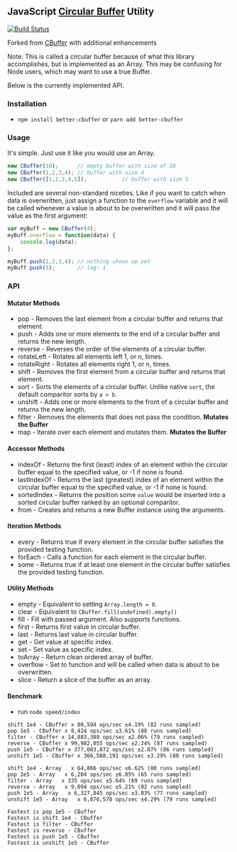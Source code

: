 ## JavaScript [Circular Buffer](http://en.wikipedia.org/wiki/Circular_buffer) Utility

[![Build Status](https://travis-ci.com/uniibu/better-cbuffer.svg?branch=master)](https://travis-ci.com/uniibu/better-cbuffer)

Forked from [CBuffer](https://github.com/trevnorris/cbuffer/) with additional enhancements

Note: This is called a circular buffer because of what this library accomplishes, but is implemented
as an Array. This may be confusing for Node users, which may want to use a true Buffer.

Below is the currently implemented API.

### Installation

- `npm install better-cbuffer` or `yarn add better-cbuffer`

### Usage

It's simple. Just use it like you would use an Array.

```javascript
new CBuffer(10);      // empty buffer with size of 10
new CBuffer(1,2,3,4); // buffer with size 4
new CBuffer([1,2,3,4,5]);           // buffer with size 5
```

Included are several non-standard niceties. Like if you want to catch when data is overwritten,
just assign a function to the `overflow` variable and it will be called whenever a value is about
to be overwritten and it will pass the value as the first argument:

```javascript
var myBuff = new CBuffer(4);
myBuff.overflow = function(data) {
    console.log(data);
};

myBuff.push(1,2,3,4); // nothing shows up yet
myBuff.push(5);       // log: 1
```


### API

#### Mutator Methods

* pop         - Removes the last element from a circular buffer and returns that element.
* push        - Adds one or more elements to the end of a circular buffer and returns the new length.
* reverse     - Reverses the order of the elements of a circular buffer.
* rotateLeft  - Rotates all elements left 1, or n, times.
* rotateRight - Rotates all elements right 1, or n, times.
* shift       - Removes the first element from a circular buffer and returns that element.
* sort        - Sorts the elements of a circular buffer. Unlike native `sort`, the default comparitor sorts by `a > b`.
* unshift     - Adds one or more elements to the front of a circular buffer and returns the new length.
* filter      - Removes the elements that does not pass the condition. **Mutates the Buffer**
* map         - Iterate over each element and mutates them. **Mutates the Buffer**

#### Accessor Methods

* indexOf     - Returns the first (least) index of an element within the circular buffer equal to the specified value, or -1 if none is found.
* lastIndexOf - Returns the last (greatest) index of an element within the circular buffer equal to the specified value, or -1 if none is found.
* sortedIndex - Returns the position some `value` would be inserted into a sorted circular buffer ranked by an optional comparitor.
* from        - Creates and returns a new Buffer instance using the arguments.

#### Iteration Methods

* every       - Returns true if every element in the circular buffer satisfies the provided testing function.
* forEach     - Calls a function for each element in the circular buffer.
* some        - Returns true if at least one element in the circular buffer satisfies the provided testing function.

#### Utility Methods

* empty       - Equivalent to setting `Array.length = 0`.
* clear       - Equivalent to `CBuffer.fill(undefined).empty()`
* fill        - Fill with passed argument. Also supports functions.
* first       - Returns first value in circular buffer.
* last        - Returns last value in circular buffer.
* get         - Get value at specific index.
* set         - Set value as specific index.
* toArray     - Return clean ordered array of buffer.
* overflow    - Set to function and will be called when data is about to be overwritten.
* slice       - Return a slice of the buffer as an array.


#### Benchmark
- run `node speed/index`

```
shift 1e4 - CBuffer x 80,594 ops/sec ±4.19% (82 runs sampled)
pop 1e5 - CBuffer x 8,424 ops/sec ±3.61% (88 runs sampled)
filter - CBuffer x 14,883,389 ops/sec ±2.06% (79 runs sampled)
reverse - CBuffer x 99,982,055 ops/sec ±2.24% (87 runs sampled)
push 1e5 - CBuffer x 377,083,872 ops/sec ±2.87% (86 runs sampled)
unshift 1e5 - CBuffer x 366,588,191 ops/sec ±3.29% (80 runs sampled)

shift 1e4 - Array   x 64,866 ops/sec ±6.62% (80 runs sampled)
pop 1e5 - Array   x 6,204 ops/sec ±6.85% (65 runs sampled)
filter - Array   x 335 ops/sec ±5.64% (69 runs sampled)
reverse - Array   x 9,094 ops/sec ±5.21% (82 runs sampled)
push 1e5 - Array   x 6,327,845 ops/sec ±3.83% (77 runs sampled)
unshift 1e5 - Array   x 6,876,578 ops/sec ±4.29% (79 runs sampled)

Fastest is pop 1e5 - CBuffer
Fastest is shift 1e4 - CBuffer
Fastest is filter - CBuffer
Fastest is reverse - CBuffer
Fastest is push 1e5 - CBuffer
Fastest is unshift 1e5 - CBuffer
```